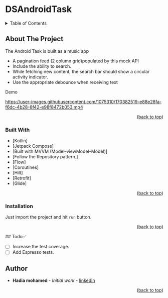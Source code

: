 # DSAndroidTask
<div id="top"></div>
<!-- TABLE OF CONTENTS -->
<details>
  <summary>Table of Contents</summary>
  <ol>
    <li>
      <a href="#about-the-project">About The Project</a>
      <ul>
        <li><a href="#built-with">Built With</a></li>
      </ul>
    </li>
    <li>
      <a href="#getting-started">Getting Started</a>
      <ul>
        <li><a href="#prerequisites">Prerequisites</a></li>
        <li><a href="#installation">Installation</a></li>
      </ul>
    </li>
    <li><a href="#Todo">Todo</a></li>
    <li><a href="#Author">Author</a></li>
  </ol>
</details>



<!-- ABOUT THE PROJECT -->
## About The Project

The Android Task is built as a music app

* A pagination feed (2 column grid)populated by this mock API
* Include the ability to search.
* While fetching new content, the search bar should show a circular activity indicator.
* Use the appropriate debounce when receiving text

Demo


https://user-images.githubusercontent.com/1075310/170382519-e88e28fa-f6dc-4b28-8f42-e98f8472b053.mp4



<p align="right">(<a href="#top">back to top</a>)</p>



### Built With

* [Kotlin]
* [Jetpack Compose]
* [Built with MVVM (Model–viewModel–Model)]
* [Follow the Repository pattern.]
* [Flow]
* [Coroutines]
* [Hilt]
* [Retrofit]
* [Glide]

<p align="right">(<a href="#top">back to top</a>)</p>

### Installation

Just import the project and hit `run` button.
<p align="right">(<a href="#top">back to top</a>)</p>
## Todo✅

- [ ] Increase the test coverage.
- [ ] Add Espresso tests.

## Author

- **Hadia mohamed** - *Initial work* - [linkedin](<https://www.linkedin.com/in/hadia-mohamed-ismail/>)

<p align="right">(<a href="#top">back to top</a>)</p>

